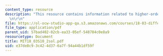 ```yaml
---
content_type: resource
description: "This resource contains information related to higher-order ODE's. \r\
  \n\r\n"
file: https://ol-ocw-studio-app-qa.s3.amazonaws.com/courses/18-03-differential-equations-spring-2010/e37de8c93c424d376a7f94a44b1df59f_MIT18_03S10_2sol.pdf
file_type: application/pdf
parent_uid: 57bad402-02cb-ea33-05ef-548784c0e8a9
resourcetype: Document
title: MIT18_03S10_2sol.pdf
uid: e37de8c9-3c42-4d37-6a7f-94a44b1df59f
---
```

